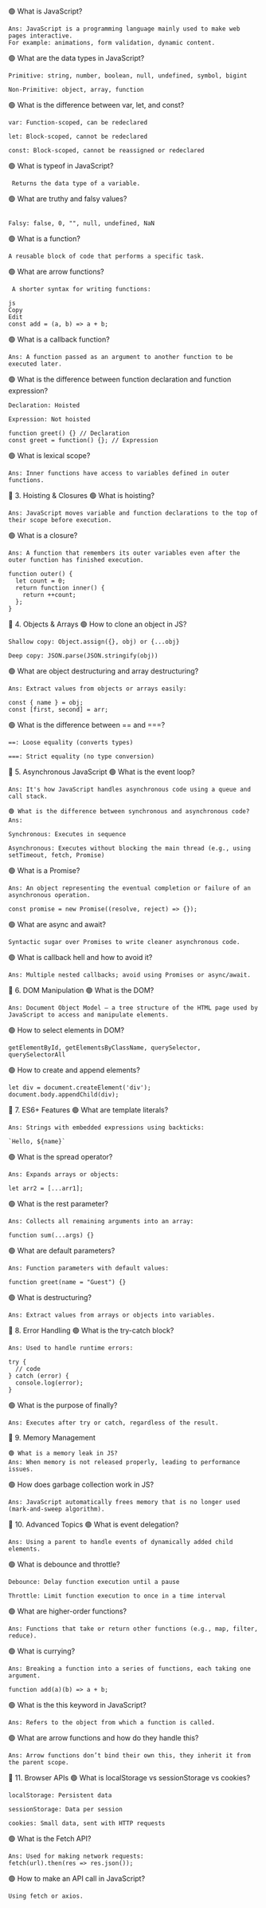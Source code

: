 🟢 What is JavaScript?
```
Ans: JavaScript is a programming language mainly used to make web pages interactive.
For example: animations, form validation, dynamic content.
```
🟢 What are the data types in JavaScript?
```
Primitive: string, number, boolean, null, undefined, symbol, bigint

Non-Primitive: object, array, function
```
🟢 What is the difference between var, let, and const?
```
var: Function-scoped, can be redeclared

let: Block-scoped, cannot be redeclared

const: Block-scoped, cannot be reassigned or redeclared
```
🟢 What is typeof in JavaScript?
```
 Returns the data type of a variable.
```
🟢 What are truthy and falsy values?
```

Falsy: false, 0, "", null, undefined, NaN
```
🟢 What is a function?
```
A reusable block of code that performs a specific task.
```
🟢 What are arrow functions?
```
 A shorter syntax for writing functions:

js
Copy
Edit
const add = (a, b) => a + b;
```
🟢 What is a callback function?
```
Ans: A function passed as an argument to another function to be executed later.
```
🟢 What is the difference between function declaration and function expression?
```
Declaration: Hoisted

Expression: Not hoisted

function greet() {} // Declaration
const greet = function() {}; // Expression
```
🟢 What is lexical scope?
```
Ans: Inner functions have access to variables defined in outer functions.
```
🔹 3. Hoisting & Closures
🟢 What is hoisting?
```
Ans: JavaScript moves variable and function declarations to the top of their scope before execution.
```
🟢 What is a closure?
```
Ans: A function that remembers its outer variables even after the outer function has finished execution.

function outer() {
  let count = 0;
  return function inner() {
    return ++count;
  };
}
```
🔹 4. Objects & Arrays
🟢 How to clone an object in JS?
```
Shallow copy: Object.assign({}, obj) or {...obj}

Deep copy: JSON.parse(JSON.stringify(obj))
```
🟢 What are object destructuring and array destructuring?
```
Ans: Extract values from objects or arrays easily:

const { name } = obj;
const [first, second] = arr;
```

🟢 What is the difference between == and ===?
```
==: Loose equality (converts types)

===: Strict equality (no type conversion)
```
🔹 5. Asynchronous JavaScript
🟢 What is the event loop?
```
Ans: It's how JavaScript handles asynchronous code using a queue and call stack.

🟢 What is the difference between synchronous and asynchronous code?
Ans:

Synchronous: Executes in sequence

Asynchronous: Executes without blocking the main thread (e.g., using setTimeout, fetch, Promise)
```

🟢 What is a Promise?
```
Ans: An object representing the eventual completion or failure of an asynchronous operation.

const promise = new Promise((resolve, reject) => {});
```
🟢 What are async and await?
```
Syntactic sugar over Promises to write cleaner asynchronous code.
```
🟢 What is callback hell and how to avoid it?
```
Ans: Multiple nested callbacks; avoid using Promises or async/await.
```
🔹 6. DOM Manipulation
🟢 What is the DOM?
```
Ans: Document Object Model – a tree structure of the HTML page used by JavaScript to access and manipulate elements.
```
🟢 How to select elements in DOM?
```
getElementById, getElementsByClassName, querySelector, querySelectorAll
```
🟢 How to create and append elements?
```
let div = document.createElement('div');
document.body.appendChild(div);
```

🔹 7. ES6+ Features
🟢 What are template literals?
```
Ans: Strings with embedded expressions using backticks:

`Hello, ${name}`
```
🟢 What is the spread operator?
```
Ans: Expands arrays or objects:

let arr2 = [...arr1];
```
🟢 What is the rest parameter?
```
Ans: Collects all remaining arguments into an array:

function sum(...args) {}
```

🟢 What are default parameters?
```
Ans: Function parameters with default values:

function greet(name = "Guest") {}
```
🟢 What is destructuring?
```
Ans: Extract values from arrays or objects into variables.
```
🔹 8. Error Handling
🟢 What is the try-catch block?
```
Ans: Used to handle runtime errors:

try {
  // code
} catch (error) {
  console.log(error);
}
```
🟢 What is the purpose of finally?
```
Ans: Executes after try or catch, regardless of the result.
```
🔹 9. Memory Management
```
🟢 What is a memory leak in JS?
Ans: When memory is not released properly, leading to performance issues.
```
🟢 How does garbage collection work in JS?
```
Ans: JavaScript automatically frees memory that is no longer used (mark-and-sweep algorithm).
```
🔹 10. Advanced Topics
🟢 What is event delegation?
```
Ans: Using a parent to handle events of dynamically added child elements.
```
🟢 What is debounce and throttle?
```
Debounce: Delay function execution until a pause

Throttle: Limit function execution to once in a time interval
```
🟢 What are higher-order functions?
```
Ans: Functions that take or return other functions (e.g., map, filter, reduce).
```
🟢 What is currying?
```
Ans: Breaking a function into a series of functions, each taking one argument.

function add(a)(b) => a + b;
```
🟢 What is the this keyword in JavaScript?
```
Ans: Refers to the object from which a function is called.
```
🟢 What are arrow functions and how do they handle this?
```
Ans: Arrow functions don’t bind their own this, they inherit it from the parent scope.
```

🔹 11. Browser APIs
🟢 What is localStorage vs sessionStorage vs cookies?
```
localStorage: Persistent data

sessionStorage: Data per session

cookies: Small data, sent with HTTP requests
```
🟢 What is the Fetch API?
```
Ans: Used for making network requests: 
fetch(url).then(res => res.json());
```
🟢 How to make an API call in JavaScript?
```
Using fetch or axios.
```
